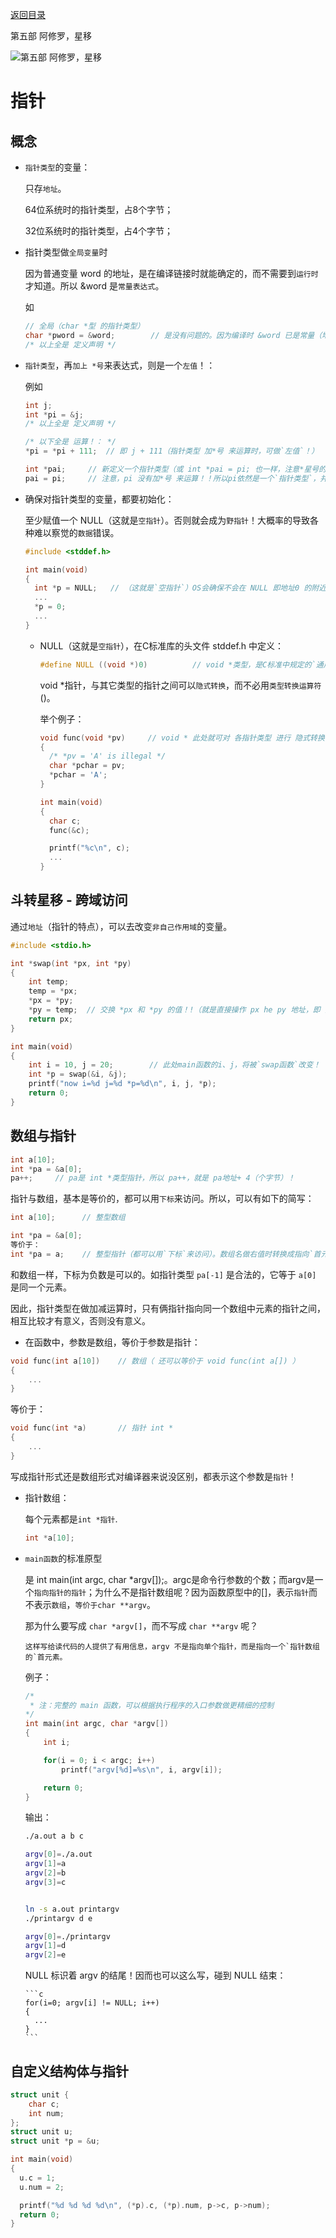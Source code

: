 [返回目录](/README.md)

第五部 阿修罗，星移

![第五部 阿修罗，星移](/ig/5.jpg)


指针
===========================

概念
----------

- `指针类型`的变量：

  只存`地址`。

  64位系统时的指针类型，占8个字节；

  32位系统时的指针类型，占4个字节；

- 指针类型做`全局变量`时

  因为普通变量 word 的地址，是在编译链接时就能确定的，而不需要到`运行时`才知道。所以 &word 是`常量表达式`。

  如

  ```c
  // 全局（char *型 的指针类型）
  char *pword = &word;        // 是没有问题的。因为编译时 &word 已是常量（地址）。
  /* 以上全是 定义声明 */
  ```

- `指针类型`，再`加上 *号`来表达式，则是一个`左值`！：

  例如

  ```c
  int j;
  int *pi = &j;
  /* 以上全是 定义声明 */

  /* 以下全是 运算！： */
  *pi = *pi + 111;  // 即 j + 111（指针类型 加*号 来运算时，可做`左值`！）

  int *pai;     // 新定义一个指针类型（或 int *pai = pi; 也一样，注意*星号的用法）
  pai = pi;     // 注意，pi 没有加*号 来运算！！所以pi依然是一个`指针类型`，并`非左值`！
  ```

- 确保对指针类型的变量，都要初始化：

  至少赋值一个 NULL（这就是`空指针`）。否则就会成为`野指针`！大概率的导致各种难以察觉的`数据`错误。

  ```c
  #include <stddef.h>

  int main(void)
  {
  	int *p = NULL;   // （这就是`空指针`）OS会确保不会在 NULL 即地址0 的附近，保存任何数据！
  	...
  	*p = 0;
  	...
  }
  ```

  - NULL（这就是`空指针`），在C标准库的头文件 stddef.h 中定义：

    ```c
    #define NULL ((void *)0)          // void *类型，是C标准中规定的`通用指针`，用于各种指针类型转换。
    ```

    void *指针，与其它类型的指针之间可以`隐式转换`，而不必用`类型转换运算符`()。

    举个例子：

      ```c
      void func(void *pv)     // void * 此处就可对 各指针类型 进行 隐式转换
      {
      	/* *pv = 'A' is illegal */
      	char *pchar = pv;
      	*pchar = 'A';
      }

      int main(void)
      {
      	char c;
      	func(&c);

      	printf("%c\n", c);
        ...
      }
      ```

斗转星移 - 跨域访问
----------

通过`地址`（指针的特点），可以去改变`非自己作用域`的变量。

```c
#include <stdio.h>

int *swap(int *px, int *py)
{
	int temp;
	temp = *px;
	*px = *py;
	*py = temp;  // 交换 *px 和 *py 的值！!（就是直接操作 px he py 地址，即 外部的实参：&i, &j。）
	return px;
}

int main(void)
{
	int i = 10, j = 20;        // 此处main函数的i、j，将被`swap函数`改变！
	int *p = swap(&i, &j);
	printf("now i=%d j=%d *p=%d\n", i, j, *p);
	return 0;
}
```

数组与指针
----------

```c
int a[10];
int *pa = &a[0];
pa++;     // pa是 int *类型指针，所以 pa++，就是 pa地址+ 4（个字节）！
```

指针与数组，基本是等价的，都可以用`下标`来访问。所以，可以有如下的简写：

```c
int a[10];      // 整型数组

int *pa = &a[0];
等价于：
int *pa = a;    // 整型指针（都可以用`下标`来访问）。数组名做右值时转换成指向`首元素的指针`。但做左值仍然表示`整个数组的存储空间`，而不是首元素的存储空间。
```

和数组一样，下标为负数是可以的。如指针类型 `pa[-1]` 是合法的，它等于 `a[0]` 是同一个元素。

因此，指针类型在做加减运算时，只有俩指针指向同一个数组中元素的指针之间，相互比较才有意义，否则没有意义。

- 在函数中，参数是数组，等价于参数是指针：

```c
void func(int a[10])    // 数组（ 还可以等价于 void func(int a[]) ）
{
	...
}
```

等价于：

```c
void func(int *a)       // 指针 int *
{
	...
}
```

写成指针形式还是数组形式对编译器来说没区别，都表示这个参数是`指针`！

- 指针数组：

  每个元素都是`int *指针`.

  ```c
  int *a[10];
  ```

- `main函数`的标准原型

  是 int main(int argc, char *argv[]);。argc是命令行参数的个数；而argv是一个`指向指针的指针`；为什么不是指针数组呢？因为函数原型中的[]，表示`指针`而不表示`数组`，`等价于char **argv`。

    那为什么要写成 `char *argv[]`，而不写成 `char **argv` 呢？

      这样写给读代码的人提供了有用信息，argv 不是指向单个指针，而是指向一个`指针数组的`首元素。

  例子：

    ```c
    /*
     * 注：完整的 main 函数，可以根据执行程序的入口参数做更精细的控制
    */
    int main(int argc, char *argv[])
    {
    	int i;

    	for(i = 0; i < argc; i++)
    		printf("argv[%d]=%s\n", i, argv[i]);

    	return 0;
    }
    ```

  输出：

    ```bash
    ./a.out a b c

    argv[0]=./a.out
    argv[1]=a
    argv[2]=b
    argv[3]=c


    ln -s a.out printargv
    ./printargv d e

    argv[0]=./printargv
    argv[1]=d
    argv[2]=e
    ```

    NULL 标识着 argv 的结尾！因而也可以这么写，碰到 NULL 结束：

      ```c
      for(i=0; argv[i] != NULL; i++)
      {
        ...
      }
      ```

自定义结构体与指针
----------

```c
struct unit {
	char c;
	int num;
};
struct unit u;
struct unit *p = &u;

int main(void)
{
  u.c = 1;
  u.num = 2;

  printf("%d %d %d %d\n", (*p).c, (*p).num, p->c, p->num);
  return 0;
}
```

